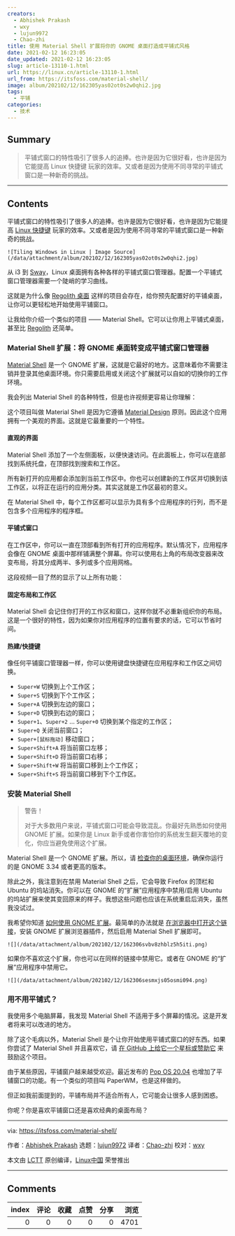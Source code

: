 ```yaml
---
creators:
  - Abhishek Prakash
  - wxy
  - lujun9972
  - Chao-zhi
title: 使用 Material Shell 扩展将你的 GNOME 桌面打造成平铺式风格
date: 2021-02-12 16:23:05
date_updated: 2021-02-12 16:23:05
slug: article-13110-1.html
url: https://linux.cn/article-13110-1.html
url_from: https://itsfoss.com/material-shell/
image: album/202102/12/162305yas02ot0s2w0qhi2.jpg
tags:
  - 平铺
categories:
  - 技术
---
```


## Summary

> 平铺式窗口的特性吸引了很多人的追捧。也许是因为它很好看，也许是因为它能提高 Linux 快捷键 玩家的效率。又或者是因为使用不同寻常的平铺式窗口是一种新奇的挑战。

***

<!-- more -->

## Contents

平铺式窗口的特性吸引了很多人的追捧。也许是因为它很好看，也许是因为它能提高 [Linux 快捷键](https://itsfoss.com/ubuntu-shortcuts/) 玩家的效率。又或者是因为使用不同寻常的平铺式窗口是一种新奇的挑战。

`![Tiling Windows in Linux | Image Source](/data/attachment/album/202102/12/162305yas02ot0s2w0qhi2.jpg)`

从 i3 到 [Sway](https://itsfoss.com/sway-window-manager/)，Linux 桌面拥有各种各样的平铺式窗口管理器。配置一个平铺式窗口管理器需要一个陡峭的学习曲线。

这就是为什么像 [Regolith 桌面](https://itsfoss.com/regolith-linux-desktop/) 这样的项目会存在，给你预先配置好的平铺桌面，让你可以更轻松地开始使用平铺窗口。

让我给你介绍一个类似的项目 —— Material Shell。它可以让你用上平铺式桌面，甚至比 [Regolith](https://regolith-linux.org/) 还简单。

### Material Shell 扩展：将 GNOME 桌面转变成平铺式窗口管理器

[Material Shell](https://material-shell.com) 是一个 GNOME 扩展，这就是它最好的地方。这意味着你不需要注销并登录其他桌面环境。你只需要启用或关闭这个扩展就可以自如的切换你的工作环境。

我会列出 Material Shell 的各种特性，但是也许视频更容易让你理解：

这个项目叫做 Material Shell 是因为它遵循 [Material Design](https://material.io/) 原则。因此这个应用拥有一个美观的界面。这就是它最重要的一个特性。

#### 直观的界面

Material Shell 添加了一个左侧面板，以便快速访问。在此面板上，你可以在底部找到系统托盘，在顶部找到搜索和工作区。

所有新打开的应用都会添加到当前工作区中。你也可以创建新的工作区并切换到该工作区，以将正在运行的应用分类。其实这就是工作区最初的意义。

在 Material Shell 中，每个工作区都可以显示为具有多个应用程序的行列，而不是包含多个应用程序的程序框。

#### 平铺式窗口

在工作区中，你可以一直在顶部看到所有打开的应用程序。默认情况下，应用程序会像在 GNOME 桌面中那样铺满整个屏幕。你可以使用右上角的布局改变器来改变布局，将其分成两半、多列或多个应用网格。

这段视频一目了然的显示了以上所有功能：

#### 固定布局和工作区

Material Shell 会记住你打开的工作区和窗口，这样你就不必重新组织你的布局。这是一个很好的特性，因为如果你对应用程序的位置有要求的话，它可以节省时间。

#### 热建/快捷键

像任何平铺窗口管理器一样，你可以使用键盘快捷键在应用程序和工作区之间切换。

* `Super+W` 切换到上个工作区；
* `Super+S` 切换到下个工作区；
* `Super+A` 切换到左边的窗口；
* `Super+D` 切换到右边的窗口；
* `Super+1`、`Super+2` … `Super+0` 切换到某个指定的工作区；
* `Super+Q` 关闭当前窗口；
* `Super+[鼠标拖动]` 移动窗口；
* `Super+Shift+A` 将当前窗口左移；
* `Super+Shift+D` 将当前窗口右移；
* `Super+Shift+W` 将当前窗口移到上个工作区；
* `Super+Shift+S` 将当前窗口移到下个工作区。

### 安装 Material Shell

> 
> 警告！
> 
> 
> 对于大多数用户来说，平铺式窗口可能会导致混乱。你最好先熟悉如何使用 GNOME 扩展。如果你是 Linux 新手或者你害怕你的系统发生翻天覆地的变化，你应当避免使用这个扩展。
> 
> 
> 

Material Shell 是一个 GNOME 扩展。所以，请 [检查你的桌面环境](https://itsfoss.com/find-desktop-environment/)，确保你运行的是 GNOME 3.34 或者更高的版本。

除此之外，我注意到在禁用 Material Shell 之后，它会导致 Firefox 的顶栏和 Ubuntu 的坞站消失。你可以在 GNOME 的“扩展”应用程序中禁用/启用 Ubuntu 的坞站扩展来使其变回原来的样子。我想这些问题也应该在系统重启后消失，虽然我没试过。

我希望你知道 [如何使用 GNOME 扩展](https://itsfoss.com/gnome-shell-extensions/)。最简单的办法就是 [在浏览器中打开这个链接](https://extensions.gnome.org/extension/3357/material-shell/)，安装 GNOME 扩展浏览器插件，然后启用 Material Shell 扩展即可。

`![](/data/attachment/album/202102/12/162306svbv8zhblz5h5iti.png)`

如果你不喜欢这个扩展，你也可以在同样的链接中禁用它。或者在 GNOME 的“扩展”应用程序中禁用它。

`![](/data/attachment/album/202102/12/162306sesmxjs05osmi094.png)`

### 用不用平铺式？

我使用多个电脑屏幕，我发现 Material Shell 不适用于多个屏幕的情况。这是开发者将来可以改进的地方。

除了这个毛病以外，Material Shell 是个让你开始使用平铺式窗口的好东西。如果你尝试了 Material Shell 并且喜欢它，请 [在 GitHub 上给它一个星标或赞助它](https://github.com/material-shell/material-shell) 来鼓励这个项目。

由于某些原因，平铺窗户越来越受欢迎。最近发布的 [Pop OS 20.04](https://itsfoss.com/pop-os-20-04-review/) 也增加了平铺窗口的功能。有一个类似的项目叫 PaperWM，也是这样做的。

但正如我前面提到的，平铺布局并不适合所有人，它可能会让很多人感到困惑。

你呢？你是喜欢平铺窗口还是喜欢经典的桌面布局？

---

via: <https://itsfoss.com/material-shell/>

作者：[Abhishek Prakash](https://itsfoss.com/author/abhishek/) 选题：[lujun9972](https://github.com/lujun9972) 译者：[Chao-zhi](https://github.com/Chao-zhi) 校对：[wxy](https://github.com/wxy)

本文由 [LCTT](https://github.com/LCTT/TranslateProject) 原创编译，[Linux中国](https://linux.cn/) 荣誉推出

***

## Comments


|   index |   评论 |   收藏 |   点赞 |   分享 |   浏览 |
|--------:|-------:|-------:|-------:|-------:|-------:|
|       0 |      0 |      0 |      0 |      0 |   4701 |
